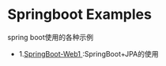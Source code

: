 # Springboot Examples

<p> spring boot使用的各种示例</p>
<ul>
  <li>
    1.<a href="https://github.com/AmyZhangHqin/Springboot/tree/master/SpringBoot-Web1" >SpringBoot-Web1 </a> :SpringBoot+JPA的使用
  </li>
</ul>  

